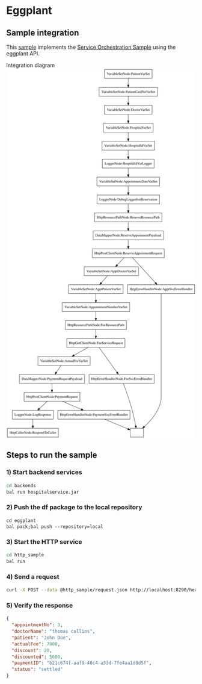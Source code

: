 # Eggplant

## Sample integration
This [sample](./http_sample/main.bal) implements the [Service Orchestration Sample](https://ballerina.io/learn/integration-tutorials/service-orchestration/) using the eggplant API.

Integration diagram 
<img src="./df-dag.svg">

## Steps to run the sample

### 1) Start backend services

```bash
cd backends
bal run hospitalservice.jar
```

### 2) Push the df package to the local repository

```
cd eggplant
bal pack;bal push --repository=local
```

### 3) Start the HTTP service

```bash
cd http_sample
bal run
```

### 4) Send a request
```sh
curl -X POST --data @http_sample/request.json http://localhost:8290/healthcare/categories/surgery/reserve --header "Content-Type:application/json"
```

### 5) Verify the response
```json
{
  "appointmentNo": 3,
  "doctorName": "thomas collins",
  "patient": "John Doe",
  "actualFee": 7000,
  "discount": 20,
  "discounted": 5600,
  "paymentID": "b21c674f-aaf9-48c4-a33d-7fe4aa1d8d5f",
  "status": "settled"
}
```